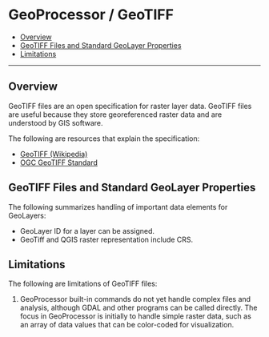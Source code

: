 # GeoProcessor / GeoTIFF

* [Overview](#overview)
* [GeoTIFF Files and Standard GeoLayer Properties](#geotiff-files-and-standard-geolayer-properties)
* [Limitations](#limitations)

----------------

## Overview ##

GeoTIFF files are an open specification for raster layer data.
GeoTIFF files are useful because they store georeferenced raster data and are understood by GIS software.

The following are resources that explain the specification:

* [GeoTIFF (Wikipedia)](https://en.wikipedia.org/wiki/GeoTIFF)
* [OGC GeoTIFF Standard](https://www.ogc.org/standards/geotiff)

## GeoTIFF Files and Standard GeoLayer Properties ##

The following summarizes handling of important data elements for GeoLayers:

* GeoLayer ID for a layer can be assigned.
* GeoTiff and QGIS raster representation include CRS.

## Limitations ##

The following are limitations of GeoTIFF files:

1. GeoProcessor built-in commands do not yet handle complex files and analysis,
although GDAL and other programs can be called directly.
The focus in GeoProcessor is initially to handle simple raster data,
such as an array of data values that can be color-coded for visualization.
